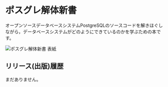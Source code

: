 ポスグレ解体新書
================

オープンソースデータベースシステムPostgreSQLのソースコードを解きほぐしながら，データベースシステムがどのようにできているのかを学ぶための本です。

![ポスグレ解体新書 表紙](https://raw.github.com/hayamiz/pganatomy/master/src/images/cover.png)


リリース(出版)履歴
------------------

まだありません。
